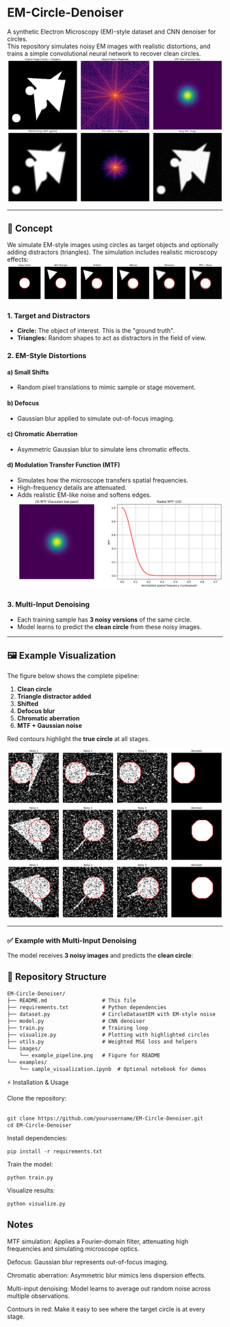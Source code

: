 # EM-Circle-Denoiser

A synthetic Electron Microscopy (EM)-style dataset and CNN denoiser for circles.  
This repository simulates noisy EM images with realistic distortions, and trains a simple convolutional neural network to recover clean circles.
![EM Circle Pipeline](images/MFT.png)

---

## 🌟 Concept

We simulate EM-style images using circles as target objects and optionally adding distractors (triangles). The simulation includes realistic microscopy effects:
![EM Circle Pipeline](images/noises.png)

### 1. Target and Distractors
- **Circle:** The object of interest. This is the "ground truth".
- **Triangles:** Random shapes to act as distractors in the field of view.

### 2. EM-Style Distortions

#### a) Small Shifts
- Random pixel translations to mimic sample or stage movement.

#### b) Defocus
- Gaussian blur applied to simulate out-of-focus imaging.

#### c) Chromatic Aberration
- Asymmetric Gaussian blur to simulate lens chromatic effects.

#### d) Modulation Transfer Function (MTF)
- Simulates how the microscope transfers spatial frequencies.
- High-frequency details are attenuated.
- Adds realistic EM-like noise and softens edges.
![EM Circle Pipeline](images/mtflook.png)

### 3. Multi-Input Denoising
- Each training sample has **3 noisy versions** of the same circle.
- Model learns to predict the **clean circle** from these noisy images.

---

## 🖼️ Example Visualization

The figure below shows the complete pipeline:

1. **Clean circle**  
2. **Triangle distractor added**  
3. **Shifted**  
4. **Defocus blur**  
5. **Chromatic aberration**  
6. **MTF + Gaussian noise**  

Red contours highlight the **true circle** at all stages.

![EM Circle Pipeline](images/example_pipeline.png)
![EM Circle Pipeline](images/example_pipeline2.png)
![EM Circle Pipeline](images/example_pipeline3.png)

---

### ✅ Example with Multi-Input Denoising

The model receives **3 noisy images** and predicts the **clean circle**:

## 📂 Repository Structure
```
EM-Circle-Denoiser/
├── README.md                  # This file
├── requirements.txt           # Python dependencies
├── dataset.py                 # CircleDatasetEM with EM-style noise
├── model.py                   # CNN denoiser
├── train.py                   # Training loop
├── visualize.py               # Plotting with highlighted circles
├── utils.py                   # Weighted MSE loss and helpers
└── images/
    └── example_pipeline.png   # Figure for README
└── examples/
    └── sample_visualization.ipynb  # Optional notebook for demos

```

⚡ Installation & Usage

Clone the repository:
```

git clone https://github.com/yourusername/EM-Circle-Denoiser.git
cd EM-Circle-Denoiser
```


Install dependencies:
```
pip install -r requirements.txt
```

Train the model:
```
python train.py
```

Visualize results:
```
python visualize.py
```
## Notes

MTF simulation: Applies a Fourier-domain filter, attenuating high frequencies and simulating microscope optics.

Defocus: Gaussian blur represents out-of-focus imaging.

Chromatic aberration: Asymmetric blur mimics lens dispersion effects.

Multi-input denoising: Model learns to average out random noise across multiple observations.

Contours in red: Make it easy to see where the target circle is at every stage.

